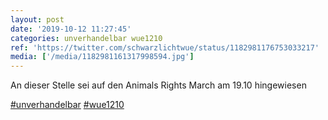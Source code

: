 ```yaml
---
layout: post
date: '2019-10-12 11:27:45'
categories: unverhandelbar wue1210
ref: 'https://twitter.com/schwarzlichtwue/status/1182981176753033217'
media: ['/media/1182981161317998594.jpg']
---
```

An dieser Stelle sei auf den Animals Rights March am 19.10 hingewiesen

[#unverhandelbar](/t/unverhandelbar) [#wue1210](/t/wue1210) 